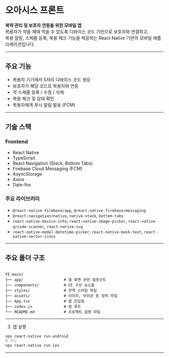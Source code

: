 # 오아시스 프론트

**복약 관리 및 보호자 연동을 위한 모바일 앱**  
복용자가 약을 제때 먹을 수 있도록 디바이스 코드 기반으로 보호자와 연결하고,  
복용 알림, 스케줄 등록, 복용 체크 기능을 제공하는 React Native 기반의 모바일 애플리케이션입니다.

---

## 주요 기능

- 복용자 기기에서 5자리 디바이스 코드 생성
- 보호자가 해당 코드로 복용자와 연동
- 약 스케줄 등록 / 수정 / 삭제
- 복용 체크 및 상태 확인
- 복용자에게 푸시 알림 발송 (FCM)

---

## 기술 스택

### Frontend

- React Native
- TypeScript
- React Navigation (Stack, Bottom Tabs)
- Firebase Cloud Messaging (FCM)
- AsyncStorage
- Axios
- Date-fns

### 주요 라이브러리

- `@react-native-firebase/app`, `@react-native-firebase/messaging`
- `@react-navigation/native`, `native-stack`, `bottom-tabs`
- `react-native-device-info`, `react-native-image-picker`, `react-native-qrcode-scanner`, `react-native-svg`
- `react-native-modal-datetime-picker`, `react-native-mask-text`, `react-native-vector-icons`

---

## 주요 폴더 구조

```

FE-main/
├── app/                  # 앱 화면 관련 컴포넌트
├── components/           # UI 구성 요소들
├── styles/               # 전역 스타일 파일
├── assets/               # 이미지, 아이콘 등 정적 파일
├── App.tsx               # 앱 진입점
├── index.js              # 앱 루트
└── README.md             # 프로젝트 설명 파일

```

---

3. 앱 실행

```bash
npx react-native run-android
# 또는
npx react-native run-ios
```

---
